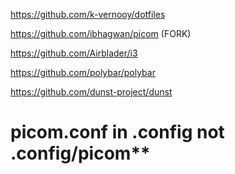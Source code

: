 https://github.com/k-vernooy/dotfiles

https://github.com/ibhagwan/picom (FORK)

https://github.com/Airblader/i3

https://github.com/polybar/polybar

https://github.com/dunst-project/dunst

# picom.conf in .config not .config/picom**
